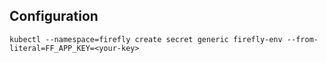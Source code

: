## Configuration

```
kubectl --namespace=firefly create secret generic firefly-env --from-literal=FF_APP_KEY=<your-key>
```
